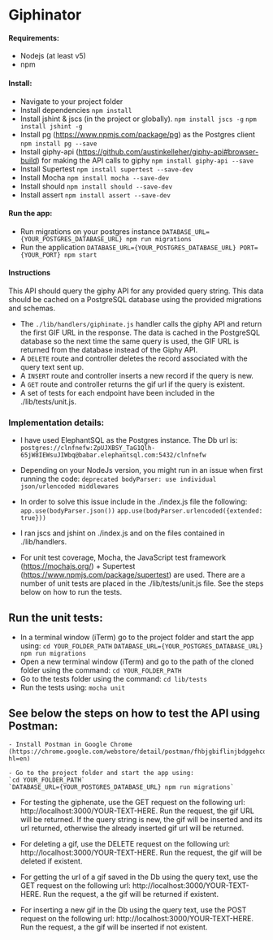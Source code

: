 # Giphinator

#### Requirements:
- Nodejs (at least v5)
- npm

#### Install:
  - Navigate to your project folder
  - Install dependencies
    `npm install`
  - Install jshint & jscs (in the project or globally).
    `npm install jscs -g`
    `npm install jshint -g`
  - Install pg (https://www.npmjs.com/package/pg) as the Postgres client
    `npm install pg --save`
  - Install giphy-api (https://github.com/austinkelleher/giphy-api#browser-build) for making the API calls to giphy
    `npm install giphy-api --save`
  - Install Supertest
    `npm install supertest --save-dev`
  - Install Mocha
    `npm install mocha --save-dev`
  - Install should
    `npm install should --save-dev`
  - Install assert
    `npm install assert --save-dev`

#### Run the app:
  - Run migrations on your postgres instance
    `DATABASE_URL={YOUR_POSTGRES_DATABASE_URL} npm run migrations`
  - Run the application
    `DATABASE_URL={YOUR_POSTGRES_DATABASE_URL} PORT={YOUR_PORT} npm start`

#### Instructions
This API should query the giphy API for any provided query string. This data should be cached on a PostgreSQL database using the provided migrations and schemas.

 - The `./lib/handlers/giphinate.js` handler calls the giphy API and return the first GIF URL in the response. The data is cached in the PostgreSQL database so the next time the same query is used, the GIF URL is returned from the database instead of the Giphy API.
 - A `DELETE` route and controller deletes the record associated with the query text sent up.
 - A `INSERT` route and controller inserts a new record if the query is new.
 - A `GET` route and controller returns the gif url if the query is existent.
 - A set of tests for each endpoint have been included in the ./lib/tests/unit.js.

### Implementation details:
- I have used ElephantSQL as the Postgres instance. The Db url is:
  `postgres://clnfnefw:ZpUJXBSY_TaG1Qlh-65jW8IEWsuJIWbq@babar.elephantsql.com:5432/clnfnefw`

- Depending on your NodeJs version, you might run in an issue when first running the code:
  `deprecated bodyParser: use individual json/urlencoded middlewares`
- In order to solve this issue include in the ./index.js file the following:
  `app.use(bodyParser.json())`
  `app.use(bodyParser.urlencoded({extended: true}))`

- I ran jscs and jshint on ./index.js and on the files contained in ./lib/handlers.

- For unit test coverage, Mocha, the JavaScript test framework (https://mochajs.org/) + Supertest (https://www.npmjs.com/package/supertest) are used. There are a number of unit tests are placed in the ./lib/tests/unit.js file. See the steps below on how to run the tests.


## Run the unit tests:
 - In a terminal window (iTerm) go to the project folder and start the app using:
  `cd YOUR_FOLDER_PATH`
  `DATABASE_URL={YOUR_POSTGRES_DATABASE_URL} npm run migrations`
 - Open a new terminal window (iTerm) and go to the path of the cloned folder using the command:
  `cd YOUR_FOLDER_PATH`
 - Go to the tests folder using the command:
  `cd lib/tests`
 - Run the tests using:
  `mocha unit`


## See below the steps on how to test the API using Postman: 	
	- Install Postman in Google Chrome  (https://chrome.google.com/webstore/detail/postman/fhbjgbiflinjbdggehcddcbncdddomop?hl=en)

	- Go to the project folder and start the app using:
    `cd YOUR_FOLDER_PATH`
    `DATABASE_URL={YOUR_POSTGRES_DATABASE_URL} npm run migrations`

  - For testing the giphenate, use the GET request on the following url: http://localhost:3000/YOUR-TEXT-HERE. Run the request, the gif URL will be returned. If the query string is new, the gif will be inserted and its url returned, otherwise the already inserted gif url will be returned.

  - For deleting a gif, use the DELETE request on the following url: http://localhost:3000/YOUR-TEXT-HERE. Run the request, the gif will be deleted if existent.

  - For getting the url of a gif saved in the Db using the query text, use the GET request on the following url: http://localhost:3000/YOUR-TEXT-HERE. Run the request, a the gif will be returned if existent.

  - For inserting a new gif in the Db using the query text, use the POST request on the following url: http://localhost:3000/YOUR-TEXT-HERE. Run the request, a the gif will be inserted if not existent.
